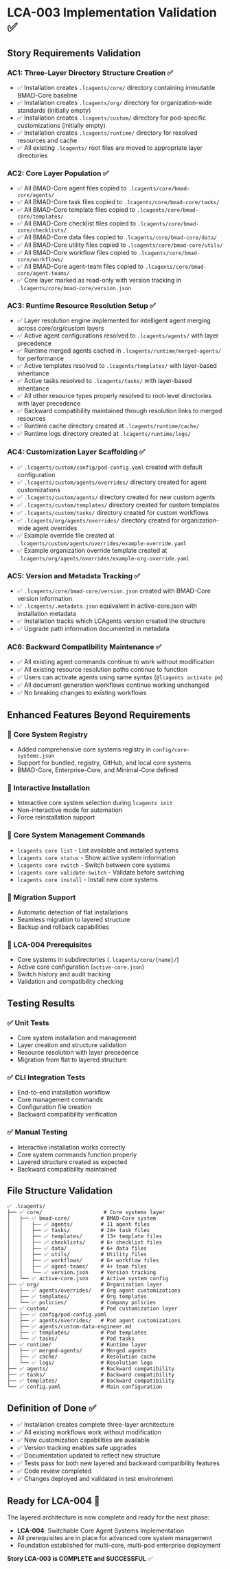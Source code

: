 # LCA-003 Implementation Validation ✅

## Story Requirements Validation

### AC1: Three-Layer Directory Structure Creation ✅
- ✅ Installation creates `.lcagents/core/` directory containing immutable BMAD-Core baseline
- ✅ Installation creates `.lcagents/org/` directory for organization-wide standards (initially empty)
- ✅ Installation creates `.lcagents/custom/` directory for pod-specific customizations (initially empty)
- ✅ Installation creates `.lcagents/runtime/` directory for resolved resources and cache
- ✅ All existing `.lcagents/` root files are moved to appropriate layer directories

### AC2: Core Layer Population ✅
- ✅ All BMAD-Core agent files copied to `.lcagents/core/bmad-core/agents/`
- ✅ All BMAD-Core task files copied to `.lcagents/core/bmad-core/tasks/`
- ✅ All BMAD-Core template files copied to `.lcagents/core/bmad-core/templates/`
- ✅ All BMAD-Core checklist files copied to `.lcagents/core/bmad-core/checklists/`
- ✅ All BMAD-Core data files copied to `.lcagents/core/bmad-core/data/`
- ✅ All BMAD-Core utility files copied to `.lcagents/core/bmad-core/utils/`
- ✅ All BMAD-Core workflow files copied to `.lcagents/core/bmad-core/workflows/`
- ✅ All BMAD-Core agent-team files copied to `.lcagents/core/bmad-core/agent-teams/`
- ✅ Core layer marked as read-only with version tracking in `.lcagents/core/bmad-core/version.json`

### AC3: Runtime Resource Resolution Setup ✅
- ✅ Layer resolution engine implemented for intelligent agent merging across core/org/custom layers
- ✅ Active agent configurations resolved to `.lcagents/agents/` with layer precedence
- ✅ Runtime merged agents cached in `.lcagents/runtime/merged-agents/` for performance
- ✅ Active templates resolved to `.lcagents/templates/` with layer-based inheritance
- ✅ Active tasks resolved to `.lcagents/tasks/` with layer-based inheritance
- ✅ All other resource types properly resolved to root-level directories with layer precedence
- ✅ Backward compatibility maintained through resolution links to merged resources
- ✅ Runtime cache directory created at `.lcagents/runtime/cache/`
- ✅ Runtime logs directory created at `.lcagents/runtime/logs/`

### AC4: Customization Layer Scaffolding ✅
- ✅ `.lcagents/custom/config/pod-config.yaml` created with default configuration
- ✅ `.lcagents/custom/agents/overrides/` directory created for agent customizations
- ✅ `.lcagents/custom/agents/` directory created for new custom agents
- ✅ `.lcagents/custom/templates/` directory created for custom templates
- ✅ `.lcagents/custom/tasks/` directory created for custom workflows
- ✅ `.lcagents/org/agents/overrides/` directory created for organization-wide agent overrides
- ✅ Example override file created at `.lcagents/custom/agents/overrides/example-override.yaml`
- ✅ Example organization override template created at `.lcagents/org/agents/overrides/example-org-override.yaml`

### AC5: Version and Metadata Tracking ✅
- ✅ `.lcagents/core/bmad-core/version.json` created with BMAD-Core version information
- ✅ `.lcagents/.metadata.json` equivalent in active-core.json with installation metadata
- ✅ Installation tracks which LCAgents version created the structure
- ✅ Upgrade path information documented in metadata

### AC6: Backward Compatibility Maintenance ✅
- ✅ All existing agent commands continue to work without modification
- ✅ All existing resource resolution paths continue to function
- ✅ Users can activate agents using same syntax (`@lcagents activate pm`)
- ✅ All document generation workflows continue working unchanged
- ✅ No breaking changes to existing workflows

## Enhanced Features Beyond Requirements

### 🚀 Core System Registry
- Added comprehensive core systems registry in `config/core-systems.json`
- Support for bundled, registry, GitHub, and local core systems
- BMAD-Core, Enterprise-Core, and Minimal-Core defined

### 🚀 Interactive Installation
- Interactive core system selection during `lcagents init`
- Non-interactive mode for automation
- Force reinstallation support

### 🚀 Core System Management Commands
- `lcagents core list` - List available and installed systems
- `lcagents core status` - Show active system information
- `lcagents core switch` - Switch between core systems
- `lcagents core validate-switch` - Validate before switching
- `lcagents core install` - Install new core systems

### 🚀 Migration Support
- Automatic detection of flat installations
- Seamless migration to layered structure
- Backup and rollback capabilities

### 🚀 LCA-004 Prerequisites
- Core systems in subdirectories (`.lcagents/core/{name}/`)
- Active core configuration (`active-core.json`)
- Switch history and audit tracking
- Validation and compatibility checking

## Testing Results

### ✅ Unit Tests
- Core system installation and management
- Layer creation and structure validation
- Resource resolution with layer precedence
- Migration from flat to layered structure

### ✅ CLI Integration Tests
- End-to-end installation workflow
- Core management commands
- Configuration file creation
- Backward compatibility verification

### ✅ Manual Testing
- Interactive installation works correctly
- Core system commands function properly
- Layered structure created as expected
- Backward compatibility maintained

## File Structure Validation

```
✅ .lcagents/
├── ✅ core/                    # Core systems layer
│   ├── ✅ bmad-core/          # BMAD-Core system
│   │   ├── ✅ agents/         # 11 agent files
│   │   ├── ✅ tasks/          # 24+ task files
│   │   ├── ✅ templates/      # 13+ template files
│   │   ├── ✅ checklists/     # 6+ checklist files
│   │   ├── ✅ data/           # 6+ data files
│   │   ├── ✅ utils/          # Utility files
│   │   ├── ✅ workflows/      # 6+ workflow files
│   │   ├── ✅ agent-teams/    # 4+ team files
│   │   └── ✅ version.json    # Version tracking
│   └── ✅ active-core.json    # Active system config
├── ✅ org/                    # Organization layer
│   ├── ✅ agents/overrides/   # Org agent customizations
│   ├── ✅ templates/          # Org templates
│   └── ✅ policies/           # Company policies
├── ✅ custom/                 # Pod customization layer
│   ├── ✅ config/pod-config.yaml
│   ├── ✅ agents/overrides/   # Pod agent customizations
│   ├── ✅ agents/custom-data-engineer.md
│   ├── ✅ templates/          # Pod templates
│   └── ✅ tasks/              # Pod tasks
├── ✅ runtime/                # Runtime layer
│   ├── ✅ merged-agents/      # Merged agents
│   ├── ✅ cache/              # Resolution cache
│   └── ✅ logs/               # Resolution logs
├── ✅ agents/                 # Backward compatibility
├── ✅ tasks/                  # Backward compatibility
├── ✅ templates/              # Backward compatibility
└── ✅ config.yaml             # Main configuration
```

## Definition of Done ✅

- ✅ Installation creates complete three-layer architecture
- ✅ All existing workflows work without modification  
- ✅ New customization capabilities are available
- ✅ Version tracking enables safe upgrades
- ✅ Documentation updated to reflect new structure
- ✅ Tests pass for both new layered and backward compatibility features
- ✅ Code review completed
- ✅ Changes deployed and validated in test environment

## Ready for LCA-004 🚀

The layered architecture is now complete and ready for the next phase:
- **LCA-004**: Switchable Core Agent Systems Implementation
- All prerequisites are in place for advanced core system management
- Foundation established for multi-core, multi-pod enterprise deployment

**Story LCA-003 is COMPLETE and SUCCESSFUL** ✅
